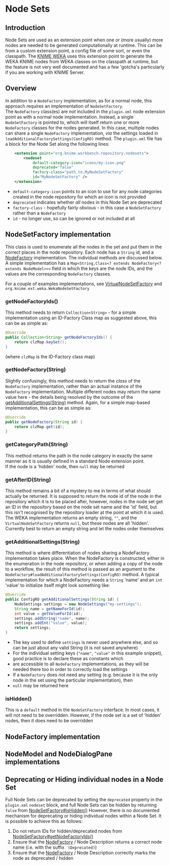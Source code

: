 # Node Sets

## Introduction
Node Sets are used as an extension point when one or (more usually) more nodes are needed to be generated computationally at runtime.
This can be from a custom extension point, a config file of some sort, or even the classpath. 
The [KNIME WEKA](https://hub.knime.com/knime/extensions/org.knime.features.ext.weka_3.7/latest) uses this extension point to generate
the WEKA KNIME nodes from WEKA classes on the classpath at runtime, but the feature is not very well documented and has a few 'gotcha's
particularly if you are working with KNIME Server.

## Overview
In addition to a `NodeFactory` implementation, as for a normal node, this approach requires an implementation of `NodeSetFactory`.  
The `NodeFactory` class(es) are _not_ included in the `plugin.xml` node extension point as with a normal node implementation.  Instead,
a single `NodeSetFactory` is pointed to, which will itself return one or more `NodeFactory` classes for the nodes generated.
In this case, multiple nodes can share a single `NodeFactory` implementation, _via_ the settings loaded in 
`loadAdditionalFactorySettings(ConfigRO)` method.
The `plugin.xml` file has a block for the Node Set along the following lines:

```xml
    <extension point="org.knime.workbench.repository.nodesets">
        <nodeset
            default-category-icon="icons/my-icon.png"
            deprecated="false"
            factory-class="path.to.MyNodeSetFactory"
            id="MyNodeSetFactory" />
    </extension>
```

* `default-category-icon` points to an icon to use for any node categories created in the node repository for which an icon is not provided
* `deprecated` indicates whether _all_ nodes in this Node Set are deprecated
* `factory-class` - hopefully fairly obvious - in this case a `NodeSetFactory` rather than a `NodeFactory`
* `id` - no longer use, so can be ignored or not included at all

## NodeSetFactory implementation
This class is used to enumerate all the nodes in the set and put them in the correct places in the node repository.  Each node has a `String` id, 
and a [NodeFactory](#nodefactory-implementation) implementation.  The individual methods are discussed below.  A simple implementation has a 
`Map<String,Class<? extends NodeFactory<? extends NodeModel>>>` field in which the keys are the node IDs, and the values are the corresponding 
`NodeFactory` classes.

For a couple of examples implementations, see 
[VirtualNodeSetFactory](https://github.com/knime/knime-core/blob/master/org.knime.core/src/eclipse/org/knime/core/node/workflow/virtual/VirtualNodeSetFactory.java) 
and `org.knime.ext.weka.WekaNodeSetFactory`

### getNodeFactoryIds()
This method needs to return `Collection<String>` - for a simple implementation using an ID-Factory Class map as suggested above, this can be as simple as:

```java
@Override
public Collection<String> getNodeFactoryIds() {
    return clzMap.keySet();
}
```
(where `clzMap` is the ID-Factory class map)


### getNodeFactory(String)
Slightly confusingly, this method needs to return the _class_ of the `NodeFactory` implementation, rather than an actual instance of the `NodeFactory` 
implementation. Multiple different nodes may return the same value here - the details being resolved by the outcome of the 
[getAdditionalSettings(String)](#getadditionalsettingsstring) method.  Again, for a simple map-based implementation, this can be as simple as:

```java
@Override
public getNodeFactory(String id) {
    return clzMap.get(id);
}
```

### getCategoryPath(String)
This method returns the path in the node category in exactly the same manner as it is usually defined in a standard Node extension point.  
If the node is a 'hidden' node, then `null` may be returned

### getAfterID(String)
This method remains a bit of a mystery to me in terms of what should actually be returned.  It is supposed to return the node id of the node in the 
repository which it is to be placed after, however, nodes in the node set get an ID in the repository based on the node set name and the 'id' field, 
but this isn't recognised by the repository loader at the point at which it is used.  The WEKA implementation returns an empty string, `""`, and 
the `VirtualNodeSetFactory` returns `null`, but these nodes are all 'hidden'.  Currently best to return an empty string and let the nodes order 
themselves

### getAdditionalSettings(String)
This method is where differentiation of nodes sharing a NodeFactory implementation takes place.  When the NodeFactory is constructed, either 
in the enumeration in the node repository, or when adding a copy of the node to a workflow, the result of this method is passed as an argument 
to the `NodeFactory#loadAdditionalFactorySettings(ConfigRO)` method. A typical implementation for which a NodeFactory needs a `String` 'name' 
and an `int` 'value' to initialize itself might look something like:

```java
@Override
public ConfigRO getAdditionalSettings(String id) {
    NodeSettings settings = new NodeSettings("my-settings");
    String name = getNameForId(id);
    int value = getValueForId(id);
    settings.addString("name", name);
    settings.addInt("value", value);
    return settings;
}
```

* The key used to define `settings` is never used anywhere else, and so can be just about any valid String (it is not saved anywhere)
* For the individual setting keys (`"name"`, `"value"` in this example snippet), good practice is to declare these as constants which
* are accessible to all `NodeFactory` implementations, as they will be needed there too in order to correctly load the settings
* If a `NodeFactory` does not need any setting (e.g. because it is the only node in the set using the particular implementation), then
* `null` may be returned here

### isHidden()
This is a `default` method in the `NodeSetFactory` interface.  In most cases, it will not need to be overridden.  However, if the 
node set is a set of 'hidden' nodes, then it does need to be overridden

## NodeFactory implementation

## NodeModel and NodeDialogPane implementations

## Deprecating or Hiding individual nodes in a Node Set
Full Node Sets can be deprecated by setting the `deprecated` property in the `plugin.xml` `nodeset` block, and full Node Sets 
can be hidden by returning `false` from [NodeSetFactory#isHidden()](#ishidden)
However, there is no documented mechanism for deprecating or hiding individual nodes within a Node Set. It is possible to achieve this as follows:
1. Do not return IDs for hidden/deprecated nodes from [NodeSetFactory#getNodeFactoryIds()](#getnodefactoryids)
2. Ensure that the [NodeFactory](#nodefactory-implementation) / Node Description returns a correct node name (i.e. with the suffix ` (Deprecated)`)
3. Ensure that the [NodeFactory](#nodefactory-implementation) / Node Description correctly marks the node as deprecated / hidden
